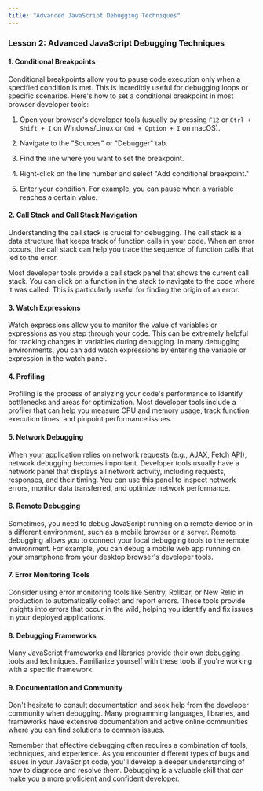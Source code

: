 ```yaml
---
title: "Advanced JavaScript Debugging Techniques"
---
```


### Lesson 2: Advanced JavaScript Debugging Techniques

#### 1. Conditional Breakpoints

Conditional breakpoints allow you to pause code execution only when a specified condition is met. This is incredibly useful for debugging loops or specific scenarios. Here's how to set a conditional breakpoint in most browser developer tools:

1. Open your browser's developer tools (usually by pressing `F12` or `Ctrl + Shift + I` on Windows/Linux or `Cmd + Option + I` on macOS).

2. Navigate to the "Sources" or "Debugger" tab.

3. Find the line where you want to set the breakpoint.

4. Right-click on the line number and select "Add conditional breakpoint."

5. Enter your condition. For example, you can pause when a variable reaches a certain value.

#### 2. Call Stack and Call Stack Navigation

Understanding the call stack is crucial for debugging. The call stack is a data structure that keeps track of function calls in your code. When an error occurs, the call stack can help you trace the sequence of function calls that led to the error.

Most developer tools provide a call stack panel that shows the current call stack. You can click on a function in the stack to navigate to the code where it was called. This is particularly useful for finding the origin of an error.

#### 3. Watch Expressions

Watch expressions allow you to monitor the value of variables or expressions as you step through your code. This can be extremely helpful for tracking changes in variables during debugging. In many debugging environments, you can add watch expressions by entering the variable or expression in the watch panel.

#### 4. Profiling

Profiling is the process of analyzing your code's performance to identify bottlenecks and areas for optimization. Most developer tools include a profiler that can help you measure CPU and memory usage, track function execution times, and pinpoint performance issues.

#### 5. Network Debugging

When your application relies on network requests (e.g., AJAX, Fetch API), network debugging becomes important. Developer tools usually have a network panel that displays all network activity, including requests, responses, and their timing. You can use this panel to inspect network errors, monitor data transferred, and optimize network performance.

#### 6. Remote Debugging

Sometimes, you need to debug JavaScript running on a remote device or in a different environment, such as a mobile browser or a server. Remote debugging allows you to connect your local debugging tools to the remote environment. For example, you can debug a mobile web app running on your smartphone from your desktop browser's developer tools.

#### 7. Error Monitoring Tools

Consider using error monitoring tools like Sentry, Rollbar, or New Relic in production to automatically collect and report errors. These tools provide insights into errors that occur in the wild, helping you identify and fix issues in your deployed applications.

#### 8. Debugging Frameworks

Many JavaScript frameworks and libraries provide their own debugging tools and techniques. Familiarize yourself with these tools if you're working with a specific framework.

#### 9. Documentation and Community

Don't hesitate to consult documentation and seek help from the developer community when debugging. Many programming languages, libraries, and frameworks have extensive documentation and active online communities where you can find solutions to common issues.

Remember that effective debugging often requires a combination of tools, techniques, and experience. As you encounter different types of bugs and issues in your JavaScript code, you'll develop a deeper understanding of how to diagnose and resolve them. Debugging is a valuable skill that can make you a more proficient and confident developer.